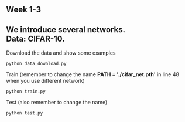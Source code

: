Week 1-3
---
We introduce several networks. \
Data: CIFAR-10. 
---
Download the data and show some examples
```
python data_download.py
```
Train (remember to change the name **PATH = './cifar_net.pth'** in line 48
when you use different network)
```
python train.py
```
Test (also remember to change the name)
```
python test.py
```